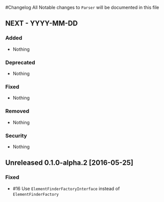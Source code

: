 #Changelog
All Notable changes to `Parser` will be documented in this file

## NEXT - YYYY-MM-DD

### Added
- Nothing

### Deprecated
- Nothing

### Fixed
- Nothing

### Removed
- Nothing

### Security
- Nothing


## Unreleased 0.1.0-alpha.2 [2016-05-25]

### Fixed
- #16 Use `ElementFinderFactoryInterface` instead of `ElementFinderFactory`
